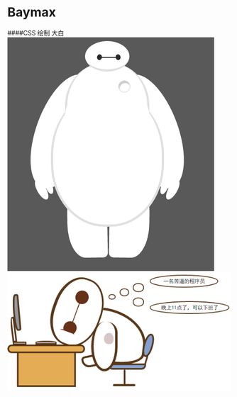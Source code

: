 # Baymax
####CSS 绘制 大白
![大白](https://github.com/Marco2333/Baymax/blob/master/Baymax.png)
![大白](https://github.com/Marco2333/Baymax/blob/master/work_baymax.png)
